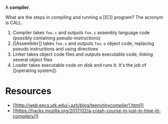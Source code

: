 A **compiler**.

What are the steps in compiling and running a [[C]] program? The acronym is CALL.

1. Compiler takes `foo.c` and outputs `foo.s` assembly language code (possibly containing pseudo-instructions)
2. [[Assembler]] takes `foo.s` and outputs `foo.o` object code, replacing pseudo instructions and using directives
3. Linker takes object code files and outputs executable code, _linking_ several object files
4. Loader takes executable code on disk and runs it. It's the job of [[operating system]].

# Resources

* [[http://web.eecs.utk.edu/~azh/blog/teenytinycompiler1.html]]
* [[https://hacks.mozilla.org/2017/02/a-crash-course-in-just-in-time-jit-compilers/]]